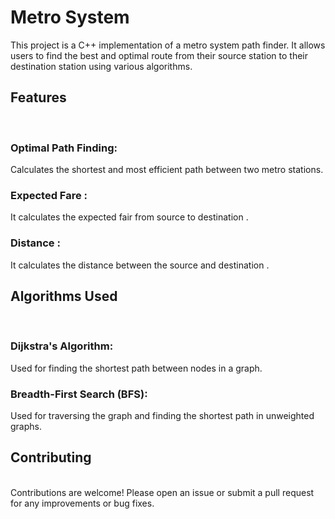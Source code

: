 # Metro System 
This project is a C++ implementation of a metro system path finder. It allows users to find the best and optimal route from their source station to their destination station using various algorithms.
<br>
<h2>Features</h2> <br>
<h3>Optimal Path Finding:</h3> Calculates the shortest and most efficient path between two metro stations.<br> 
<h3>Expected Fare : </h3> It calculates the expected fair from source to destination . <br>
<h3>Distance :</h3> It calculates the distance  between the source and destination .

<h2>Algorithms Used</h2> <br>
<h3>Dijkstra's Algorithm:</h3> Used for finding the shortest path between nodes in a graph.<br>
<h3>Breadth-First Search (BFS): </h3> Used for traversing the graph and finding the shortest path in unweighted graphs.<br>
<h2>Contributing</h2> <br>
Contributions are welcome! Please open an issue or submit a pull request for any improvements or bug fixes.<br>



